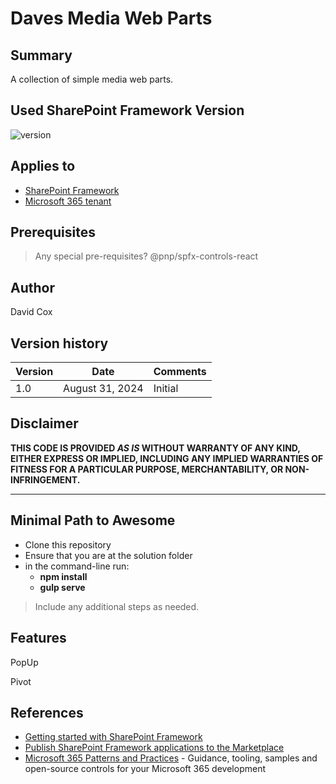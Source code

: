 # Daves Media Web Parts

## Summary

A collection of simple media web parts. 

## Used SharePoint Framework Version

![version](https://img.shields.io/badge/version-1.19.0-green.svg)

## Applies to

- [SharePoint Framework](https://aka.ms/spfx)
- [Microsoft 365 tenant](https://docs.microsoft.com/en-us/sharepoint/dev/spfx/set-up-your-developer-tenant)

## Prerequisites

> Any special pre-requisites?
@pnp/spfx-controls-react

## Author

David Cox

## Version history

| Version | Date             | Comments        |
| ------- | ---------------- | --------------- |
| 1.0     | August 31, 2024  | Initial         |

## Disclaimer

**THIS CODE IS PROVIDED _AS IS_ WITHOUT WARRANTY OF ANY KIND, EITHER EXPRESS OR IMPLIED, INCLUDING ANY IMPLIED WARRANTIES OF FITNESS FOR A PARTICULAR PURPOSE, MERCHANTABILITY, OR NON-INFRINGEMENT.**

---

## Minimal Path to Awesome

- Clone this repository
- Ensure that you are at the solution folder
- in the command-line run:
  - **npm install**
  - **gulp serve**

> Include any additional steps as needed.

## Features

PopUp 

Pivot

## References

- [Getting started with SharePoint Framework](https://docs.microsoft.com/en-us/sharepoint/dev/spfx/set-up-your-developer-tenant)
- [Publish SharePoint Framework applications to the Marketplace](https://docs.microsoft.com/en-us/sharepoint/dev/spfx/publish-to-marketplace-overview)
- [Microsoft 365 Patterns and Practices](https://aka.ms/m365pnp) - Guidance, tooling, samples and open-source controls for your Microsoft 365 development

